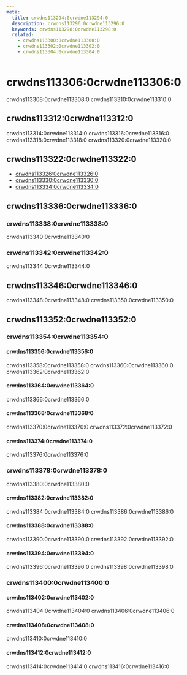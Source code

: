 ```yaml
---
meta:
  title: crwdns113294:0crwdne113294:0
  description: crwdns113296:0crwdne113296:0
  keywords: crwdns113298:0crwdne113298:0
  related:
    - crwdns113300:0crwdne113300:0
    - crwdns113302:0crwdne113302:0
    - crwdns113304:0crwdne113304:0
---
```


# crwdns113306:0crwdne113306:0

crwdns113308:0crwdne113308:0 crwdns113310:0crwdne113310:0

<entry-ad />

## crwdns113312:0crwdne113312:0

crwdns113314:0crwdne113314:0 crwdns113316:0crwdne113316:0 crwdns113318:0crwdne113318:0 crwdns113320:0crwdne113320:0

<usage name="v-toolbar" />

## crwdns113322:0crwdne113322:0

- [crwdns113326:0crwdne113326:0](crwdns113324:0crwdne113324:0)
- [crwdns113330:0crwdne113330:0](crwdns113328:0crwdne113328:0)
- [crwdns113334:0crwdne113334:0](crwdns113332:0crwdne113332:0)

## crwdns113336:0crwdne113336:0

### crwdns113338:0crwdne113338:0

crwdns113340:0crwdne113340:0

### crwdns113342:0crwdne113342:0

crwdns113344:0crwdne113344:0

## crwdns113346:0crwdne113346:0

<alert type="warning">
  crwdns113348:0crwdne113348:0 crwdns113350:0crwdne113350:0
</alert>

## crwdns113352:0crwdne113352:0

### crwdns113354:0crwdne113354:0

#### crwdns113356:0crwdne113356:0

crwdns113358:0crwdne113358:0 crwdns113360:0crwdne113360:0 crwdns113362:0crwdne113362:0

<example file="v-toolbar/prop-background" />

#### crwdns113364:0crwdne113364:0

crwdns113366:0crwdne113366:0

<example file="v-toolbar/prop-collapse" />

#### crwdns113368:0crwdne113368:0

crwdns113370:0crwdne113370:0 crwdns113372:0crwdne113372:0

<example file="v-toolbar/prop-dense" />

#### crwdns113374:0crwdne113374:0

crwdns113376:0crwdne113376:0

<example file="v-toolbar/prop-extended" />

### crwdns113378:0crwdne113378:0

crwdns113380:0crwdne113380:0

<example file="v-toolbar/prop-extension-height" />

#### crwdns113382:0crwdne113382:0

crwdns113384:0crwdne113384:0 crwdns113386:0crwdne113386:0

<example file="v-toolbar/prop-floating-with-search" />

#### crwdns113388:0crwdne113388:0

crwdns113390:0crwdne113390:0 crwdns113392:0crwdne113392:0

<example file="v-toolbar/prop-light-and-dark" />

#### crwdns113394:0crwdne113394:0

crwdns113396:0crwdne113396:0 crwdns113398:0crwdne113398:0

<example file="v-toolbar/prop-prominent" />

### crwdns113400:0crwdne113400:0

#### crwdns113402:0crwdne113402:0

crwdns113404:0crwdne113404:0 crwdns113406:0crwdne113406:0

<example file="v-toolbar/misc-contextual-action-bar" />

#### crwdns113408:0crwdne113408:0

crwdns113410:0crwdne113410:0

<example file="v-toolbar/misc-flexible-and-card" />

#### crwdns113412:0crwdne113412:0

crwdns113414:0crwdne113414:0 crwdns113416:0crwdne113416:0

<example file="v-toolbar/misc-variations" />

<backmatter />
